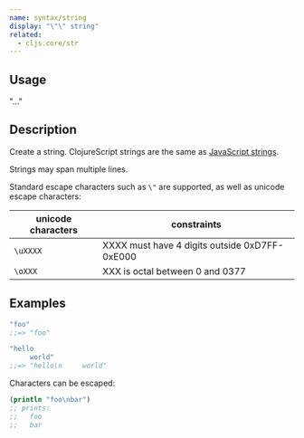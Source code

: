 ```yaml
---
name: syntax/string
display: "\"\" string"
related:
  - cljs.core/str
---
```


## Usage
"..."


## Description

Create a string.  ClojureScript strings are the same as [JavaScript strings].

[JavaScript strings]:https://developer.mozilla.org/en-US/docs/Web/JavaScript/Reference/Global_Objects/String

Strings may span multiple lines.

Standard escape characters such as `\"` are supported, as well as unicode
escape characters:

| unicode characters  | constraints                                   |
|---------------------|-----------------------------------------------|
| `\uXXXX`            | XXXX must have 4 digits outside 0xD7FF-0xE000 |
| `\oXXX`             | XXX is octal between 0 and 0377               |


## Examples

```clj
"foo"
;;=> "foo"

"hello
     world"
;;=> "hello\n     world"
```

Characters can be escaped:

```clj
(println "foo\nbar")
;; prints:
;;   foo
;;   bar
```